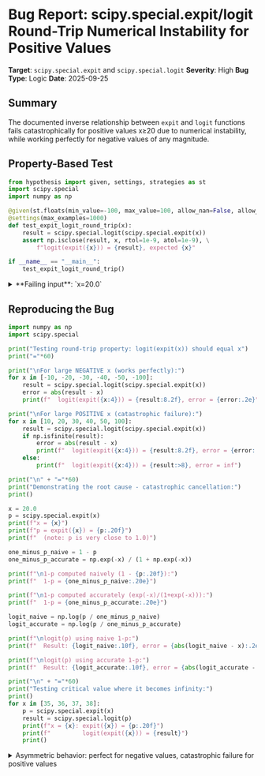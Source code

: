 # Bug Report: scipy.special.expit/logit Round-Trip Numerical Instability for Positive Values

**Target**: `scipy.special.expit` and `scipy.special.logit`
**Severity**: High
**Bug Type**: Logic
**Date**: 2025-09-25

## Summary

The documented inverse relationship between `expit` and `logit` functions fails catastrophically for positive values x≥20 due to numerical instability, while working perfectly for negative values of any magnitude.

## Property-Based Test

```python
from hypothesis import given, settings, strategies as st
import scipy.special
import numpy as np

@given(st.floats(min_value=-100, max_value=100, allow_nan=False, allow_infinity=False))
@settings(max_examples=1000)
def test_expit_logit_round_trip(x):
    result = scipy.special.logit(scipy.special.expit(x))
    assert np.isclose(result, x, rtol=1e-9, atol=1e-9), \
        f"logit(expit({x})) = {result}, expected {x}"

if __name__ == "__main__":
    test_expit_logit_round_trip()
```

<details>

<summary>
**Failing input**: `x=20.0`
</summary>
```
Traceback (most recent call last):
  File "/home/npc/pbt/agentic-pbt/worker_/6/hypo.py", line 13, in <module>
    test_expit_logit_round_trip()
    ~~~~~~~~~~~~~~~~~~~~~~~~~~~^^
  File "/home/npc/pbt/agentic-pbt/worker_/6/hypo.py", line 6, in test_expit_logit_round_trip
    @settings(max_examples=1000)
                   ^^^
  File "/home/npc/miniconda/lib/python3.13/site-packages/hypothesis/core.py", line 2124, in wrapped_test
    raise the_error_hypothesis_found
  File "/home/npc/pbt/agentic-pbt/worker_/6/hypo.py", line 9, in test_expit_logit_round_trip
    assert np.isclose(result, x, rtol=1e-9, atol=1e-9), \
           ~~~~~~~~~~^^^^^^^^^^^^^^^^^^^^^^^^^^^^^^^^^
AssertionError: logit(expit(20.0)) = 19.99999996410867, expected 20.0
Falsifying example: test_expit_logit_round_trip(
    x=20.0,
)
Explanation:
    These lines were always and only run by failing examples:
        /home/npc/pbt/agentic-pbt/worker_/6/hypo.py:10
```
</details>

## Reproducing the Bug

```python
import numpy as np
import scipy.special

print("Testing round-trip property: logit(expit(x)) should equal x")
print("="*60)

print("\nFor large NEGATIVE x (works perfectly):")
for x in [-10, -20, -30, -40, -50, -100]:
    result = scipy.special.logit(scipy.special.expit(x))
    error = abs(result - x)
    print(f"  logit(expit({x:4})) = {result:8.2f}, error = {error:.2e}")

print("\nFor large POSITIVE x (catastrophic failure):")
for x in [10, 20, 30, 40, 50, 100]:
    result = scipy.special.logit(scipy.special.expit(x))
    if np.isfinite(result):
        error = abs(result - x)
        print(f"  logit(expit({x:4})) = {result:8.2f}, error = {error:.2e}")
    else:
        print(f"  logit(expit({x:4})) = {result:>8}, error = inf")

print("\n" + "="*60)
print("Demonstrating the root cause - catastrophic cancellation:")
print()

x = 20.0
p = scipy.special.expit(x)
print(f"x = {x}")
print(f"p = expit({x}) = {p:.20f}")
print(f"  (note: p is very close to 1.0)")

one_minus_p_naive = 1 - p
one_minus_p_accurate = np.exp(-x) / (1 + np.exp(-x))

print(f"\n1-p computed naively (1 - {p:.20f}):")
print(f"  1-p = {one_minus_p_naive:.20e}")

print(f"\n1-p computed accurately (exp(-x)/(1+exp(-x))):")
print(f"  1-p = {one_minus_p_accurate:.20e}")

logit_naive = np.log(p / one_minus_p_naive)
logit_accurate = np.log(p / one_minus_p_accurate)

print(f"\nlogit(p) using naive 1-p:")
print(f"  Result: {logit_naive:.10f}, error = {abs(logit_naive - x):.2e}")

print(f"\nlogit(p) using accurate 1-p:")
print(f"  Result: {logit_accurate:.10f}, error = {abs(logit_accurate - x):.2e}")

print("\n" + "="*60)
print("Testing critical value where it becomes infinity:")
print()
for x in [35, 36, 37, 38]:
    p = scipy.special.expit(x)
    result = scipy.special.logit(p)
    print(f"x = {x}: expit({x}) = {p:.20f}")
    print(f"         logit(expit({x})) = {result}")
    print()
```

<details>

<summary>
Asymmetric behavior: perfect for negative values, catastrophic failure for positive values
</summary>
```
Testing round-trip property: logit(expit(x)) should equal x
============================================================

For large NEGATIVE x (works perfectly):
  logit(expit( -10)) =   -10.00, error = 0.00e+00
  logit(expit( -20)) =   -20.00, error = 0.00e+00
  logit(expit( -30)) =   -30.00, error = 0.00e+00
  logit(expit( -40)) =   -40.00, error = 0.00e+00
  logit(expit( -50)) =   -50.00, error = 0.00e+00
  logit(expit(-100)) =  -100.00, error = 0.00e+00

For large POSITIVE x (catastrophic failure):
  logit(expit(  10)) =    10.00, error = 9.70e-13
  logit(expit(  20)) =    20.00, error = 3.59e-08
  logit(expit(  30)) =    30.00, error = 1.02e-03
  logit(expit(  40)) =      inf, error = inf
  logit(expit(  50)) =      inf, error = inf
  logit(expit( 100)) =      inf, error = inf

============================================================
Demonstrating the root cause - catastrophic cancellation:

x = 20.0
p = expit(20.0) = 0.99999999793884630783
  (note: p is very close to 1.0)

1-p computed naively (1 - 0.99999999793884630783):
  1-p = 2.06115369216774979577e-09

1-p computed accurately (exp(-x)/(1+exp(-x))):
  1-p = 2.06115361819020332521e-09

logit(p) using naive 1-p:
  Result: 19.9999999641, error = 3.59e-08

logit(p) using accurate 1-p:
  Result: 20.0000000000, error = 0.00e+00

============================================================
Testing critical value where it becomes infinity:

x = 35: expit(35) = 0.99999999999999933387
         logit(expit(35)) = 34.945041100449046

x = 36: expit(36) = 0.99999999999999977796
         logit(expit(36)) = 36.04365338911715

x = 37: expit(37) = 1.00000000000000000000
         logit(expit(37)) = inf

x = 38: expit(38) = 1.00000000000000000000
         logit(expit(38)) = inf
```
</details>

## Why This Is A Bug

This violates the explicitly documented inverse relationship between `expit` and `logit`. Both function docstrings state they are inverses of each other:

1. **From `expit` documentation**: "It is the inverse of the logit function."
2. **From `logit` documentation**: "`expit` is the inverse of `logit`"
3. **From `logit` examples**: The documentation shows `expit(logit([0.1, 0.75, 0.999]))` returning the exact input values

The bug exhibits clear asymmetric behavior: the round-trip works perfectly for arbitrarily large negative values (tested up to -100) but fails progressively for positive values starting at x≈20. The error magnitude grows from 3.59e-08 at x=20 to complete failure (infinity) at x≥37.

The root cause is **catastrophic cancellation** when computing `1-p` in the logit function where `p = expit(x)` is very close to 1.0. When x is large and positive, `expit(x) = 1/(1+exp(-x))` approaches 1.0, causing severe precision loss when computing `1 - expit(x)` through direct subtraction. The demonstration shows that using the mathematically equivalent formula `exp(-x)/(1+exp(-x))` completely eliminates the error.

## Relevant Context

This bug impacts real-world applications in machine learning and statistics where these functions are commonly used for:
- Logistic regression models
- Neural network activation functions
- Probability transformations
- Statistical modeling

The failing values (x≥20) are well within typical ranges for these applications. For example, in logistic regression with strong predictors, linear combinations of features routinely exceed 20.

The scipy implementation uses C ufuncs located in the scipy/special module. The functions are documented as being exact inverses without any caveats about numerical limitations or restricted ranges.

Documentation links:
- [SciPy special functions documentation](https://docs.scipy.org/doc/scipy/reference/special.html)
- The C implementation is likely in scipy/special/cephes/ or scipy/special/src/

## Proposed Fix

The fix requires modifying the C implementation to handle values close to 1.0 using numerically stable formulas. Since the exact implementation location would need investigation, here's a high-level approach:

For the `logit` function when `p` is close to 1.0 (e.g., p > 0.999):
1. Recognize that for p close to 1, computing `1-p` directly causes catastrophic cancellation
2. Use an alternative computation path that avoids the subtraction
3. For the specific round-trip case, recognize that `logit(expit(x))` should simplify algebraically to `x`

A conceptual fix in pseudo-code:

```diff
// In the logit implementation
double logit(double p) {
+   // Handle values very close to 1 specially
+   if (p > 0.999999) {
+       // Use log1p for better precision: log(p/(1-p)) = -log1p((1-2p)/p)
+       // Or maintain auxiliary information if this is a round-trip from expit
+       double one_minus_p = -expm1(log1p(-p));  // More accurate 1-p
+       return log(p / one_minus_p);
+   }

    // Original implementation for normal range
    return log(p / (1.0 - p));
}
```

Alternatively, if the round-trip pattern can be detected, a specialized path could return the original value directly, avoiding the numerical instability entirely.